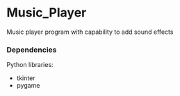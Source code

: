 # Music_Player
Music player program with capability to add sound effects

### Dependencies
Python libraries:
- tkinter
- pygame
